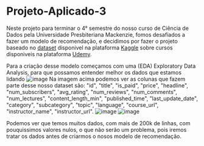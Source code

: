 # Projeto-Aplicado-3

Neste projeto para terminar o 4° semestre do nosso curso de Ciência de Dados pela Universidade Presbiteriana Mackenzie, fomos desafiados a fazer um modelo de recomendação, e decidimos por fazer o projeto baseado no [dataset](https://www.kaggle.com/datasets/hossaingh/udemy-courses?select=Course_info.csv)
disponivel na plataforma [Kaggle](https://www.kaggle.com/) sobre cursos disponiveis na plataforma [Udemy](https://www.udemy.com). 

Para a criação desse modelo começamos com uma (EDA) Exploratory Data Analysis, para que possamos entender melhor os dados que estamos lidando 
![image](https://github.com/ViniSegatto/Projeto-Aplicado-3/assets/117327390/b70d1472-9e32-4c21-ad04-40e5e355950b)
Na imagem acima podemos ver as colunas que fazem parte desse nosso dataset são: "id",	"title",	"is_paid",	"price", "headline",	"num_subscribers",	"avg_rating",	"num_reviews",	"num_comments",	"num_lectures",	"content_length_min",	"published_time",	"last_update_date",	"category",	"subcategory",	"topic",	"language",	"course_url",	"instructor_name",	"instructor_url".
![image](https://github.com/ViniSegatto/Projeto-Aplicado-3/assets/117327390/782683db-58a6-4e0f-b1e5-9a5ec71bbf53)
![image](https://github.com/ViniSegatto/Projeto-Aplicado-3/assets/117327390/965bf413-86fd-495c-8359-7a4b1912072b)

Podemos ver que temos muitos dados, com mais de 200k de linhas, com pouquissimos valores nulos, o que não serão um problema, pois iremos tratar os dados antes de criarmos o nosos modelo de recomendação.

